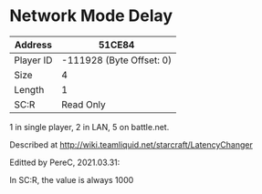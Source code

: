 #  Network Mode Delay
Address   | 51CE84
----------|-------------
Player ID | -111928 (Byte Offset: 0)
Size 	  | 4
Length 	  | 1
SC:R      | Read Only

1 in single player, 2 in LAN, 5 on battle.net.

Described at http://wiki.teamliquid.net/starcraft/LatencyChanger

Editted by PereC, 2021.03.31:
In SC:R, the value is always 1000
